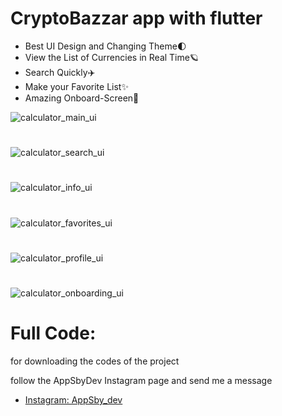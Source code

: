 # CryptoBazzar app with flutter
- Best UI Design and Changing Theme🌓
- View the List of Currencies in Real Time🪐
- Search Quickly✈️
- Make your Favorite List✨
- Amazing Onboard-Screen🌟

![calculator_main_ui](https://appsbydev.chbk.run/api/files/5mcd64cn9lcnrwv/y0jkns4g8mq3xx2/main_aYMPx8a9o0.png)
#
![calculator_search_ui](https://appsbydev.chbk.run/api/files/5mcd64cn9lcnrwv/y0jkns4g8mq3xx2/search_eXmE6vPtbM.png)
#
![calculator_info_ui](https://appsbydev.chbk.run/api/files/5mcd64cn9lcnrwv/y0jkns4g8mq3xx2/info_KpDZL10pzD.png)
#
![calculator_favorites_ui](https://appsbydev.chbk.run/api/files/5mcd64cn9lcnrwv/y0jkns4g8mq3xx2/favorites_0aYoCiVA7w.png)
#
![calculator_profile_ui](https://appsbydev.chbk.run/api/files/5mcd64cn9lcnrwv/y0jkns4g8mq3xx2/profile_mr8l2DvjPq.png)
#
![calculator_onboarding_ui](https://appsbydev.chbk.run/api/files/5mcd64cn9lcnrwv/y0jkns4g8mq3xx2/favorites_0aYoCiVA7w.png)

# Full Code:
for downloading the codes of the project 

follow the AppSbyDev Instagram page and send me a message

- [Instagram: AppSby_dev](https://www.instagram.com/appsby_dev?igsh=dm0ybDF6bDRodjZ6)

